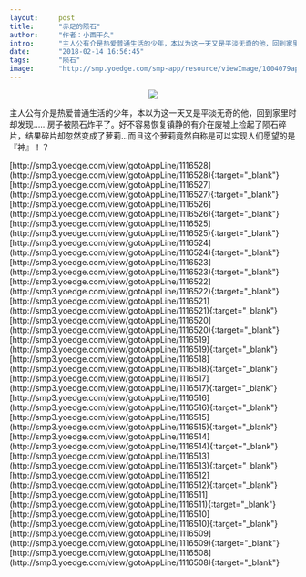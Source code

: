 ```yaml
---
layout:     post
title:      "赤足的陨石"
author:     "作者：小西干久"
intro:      "主人公有介是热爱普通生活的少年，本以为这一天又是平淡无奇的他，回到家里时却发现……房子被陨石炸平了。好不容易恢复镇静的有介在废墟上捡起了陨石碎片，结果碎片却忽然变成了萝莉…而且这个萝莉竟然自称是可以实现人们愿望的是『神』！？"
date:       "2018-02-14 16:56:45"
tags:       "陨石"
image:      "http://smp.yoedge.com/smp-app/resource/viewImage/1004079appline.png"
---
```

<div style="text-align: center">
<p><img src="http://smp.yoedge.com/smp-app/resource/viewImage/1004079appline.png"/></p>
</div>
<p class="post-meta">
<span>主人公有介是热爱普通生活的少年，本以为这一天又是平淡无奇的他，回到家里时却发现……房子被陨石炸平了。好不容易恢复镇静的有介在废墟上捡起了陨石碎片，结果碎片却忽然变成了萝莉…而且这个萝莉竟然自称是可以实现人们愿望的是『神』！？</span>
</p>
[http://smp3.yoedge.com/view/gotoAppLine/1116528](http://smp3.yoedge.com/view/gotoAppLine/1116528){:target="_blank"}
[http://smp3.yoedge.com/view/gotoAppLine/1116527](http://smp3.yoedge.com/view/gotoAppLine/1116527){:target="_blank"}
[http://smp3.yoedge.com/view/gotoAppLine/1116526](http://smp3.yoedge.com/view/gotoAppLine/1116526){:target="_blank"}
[http://smp3.yoedge.com/view/gotoAppLine/1116525](http://smp3.yoedge.com/view/gotoAppLine/1116525){:target="_blank"}
[http://smp3.yoedge.com/view/gotoAppLine/1116524](http://smp3.yoedge.com/view/gotoAppLine/1116524){:target="_blank"}
[http://smp3.yoedge.com/view/gotoAppLine/1116523](http://smp3.yoedge.com/view/gotoAppLine/1116523){:target="_blank"}
[http://smp3.yoedge.com/view/gotoAppLine/1116522](http://smp3.yoedge.com/view/gotoAppLine/1116522){:target="_blank"}
[http://smp3.yoedge.com/view/gotoAppLine/1116521](http://smp3.yoedge.com/view/gotoAppLine/1116521){:target="_blank"}
[http://smp3.yoedge.com/view/gotoAppLine/1116520](http://smp3.yoedge.com/view/gotoAppLine/1116520){:target="_blank"}
[http://smp3.yoedge.com/view/gotoAppLine/1116519](http://smp3.yoedge.com/view/gotoAppLine/1116519){:target="_blank"}
[http://smp3.yoedge.com/view/gotoAppLine/1116518](http://smp3.yoedge.com/view/gotoAppLine/1116518){:target="_blank"}
[http://smp3.yoedge.com/view/gotoAppLine/1116517](http://smp3.yoedge.com/view/gotoAppLine/1116517){:target="_blank"}
[http://smp3.yoedge.com/view/gotoAppLine/1116516](http://smp3.yoedge.com/view/gotoAppLine/1116516){:target="_blank"}
[http://smp3.yoedge.com/view/gotoAppLine/1116515](http://smp3.yoedge.com/view/gotoAppLine/1116515){:target="_blank"}
[http://smp3.yoedge.com/view/gotoAppLine/1116514](http://smp3.yoedge.com/view/gotoAppLine/1116514){:target="_blank"}
[http://smp3.yoedge.com/view/gotoAppLine/1116513](http://smp3.yoedge.com/view/gotoAppLine/1116513){:target="_blank"}
[http://smp3.yoedge.com/view/gotoAppLine/1116512](http://smp3.yoedge.com/view/gotoAppLine/1116512){:target="_blank"}
[http://smp3.yoedge.com/view/gotoAppLine/1116511](http://smp3.yoedge.com/view/gotoAppLine/1116511){:target="_blank"}
[http://smp3.yoedge.com/view/gotoAppLine/1116510](http://smp3.yoedge.com/view/gotoAppLine/1116510){:target="_blank"}
[http://smp3.yoedge.com/view/gotoAppLine/1116509](http://smp3.yoedge.com/view/gotoAppLine/1116509){:target="_blank"}
[http://smp3.yoedge.com/view/gotoAppLine/1116508](http://smp3.yoedge.com/view/gotoAppLine/1116508){:target="_blank"}


